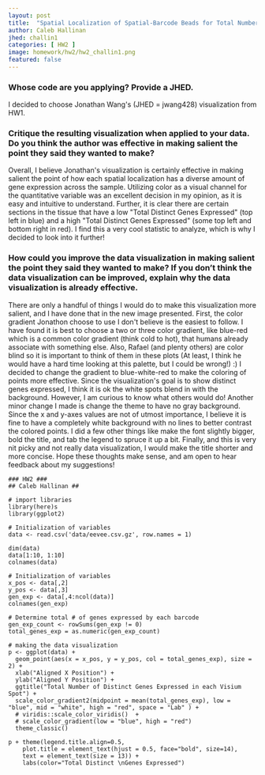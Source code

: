 ```yaml
---
layout: post
title:  "Spatial Localization of Spatial-Barcode Beads for Total Number of Distinct Genes Expressed"
author: Caleb Hallinan
jhed: challin1
categories: [ HW2 ]
image: homework/hw2/hw2_challin1.png
featured: false
---
```


### Whose code are you applying? Provide a JHED.
I decided to choose Jonathan Wang's (JHED = jwang428) visualization from HW1.


### Critique the resulting visualization when applied to your data. Do you think the author was effective in making salient the point they said they wanted to make?

Overall, I believe Jonathan's visualization is certainly effective in making salient the point of how each spatial localization has a diverse amount of gene expression across the sample. Utilizing color as a visual channel for the quantitative variable was an excellent decision in my opinion, as it is easy and intuitive to understand. Further, it is clear there are certain sections in the tissue that have a low "Total Distinct Genes Expressed" (top left in blue) and a high "Total Distinct Genes Expressed" (some top left and bottom right in red). I find this a very cool statistic to analyze, which is why I decided to look into it further!


### How could you improve the data visualization in making salient the point they said they wanted to make? If you don’t think the data visualization can be improved, explain why the data visualization is already effective.

There are only a handful of things I would do to make this visualization more salient, and I have done that in the new image presented. First, the color gradient Jonathon choose to use I don't believe is the easiest to follow. I have found it is best to choose a two or three color gradient, like blue-red which is a common color gradient (think cold to hot), that humans already associate with something else. Also, Rafael (and plenty others) are color blind so it is important to think of them in these plots (At least, I think he would have a hard time looking at this palette, but I could be wrong!) :) I decided to change the gradient to blue-white-red to make the coloring of points more effective. Since the visualization's goal is to show distinct genes expressed, I think it is ok the white spots blend in with the background. However, I am curious to know what others would do! Another minor change I made is change the theme to have no gray background. Since the x and y-axes values are not of utmost importance, I believe it is fine to have a completely white background with no lines to better contrast the colored points. I did a few other things like make the font slightly bigger, bold the title, and tab the legend to spruce it up a bit. Finally, and this is very nit picky and not really data visualization, I would make the title shorter and more concise. Hope these thoughts make sense, and am open to hear feedback about my suggestions!


```{r}
### HW2 ###
## Caleb Hallinan ##

# import libraries
library(here)s
library(ggplot2)

# Initialization of variables
data <- read.csv('data/eevee.csv.gz', row.names = 1)

dim(data)
data[1:10, 1:10]
colnames(data)

# Initialization of variables
x_pos <- data[,2]
y_pos <- data[,3]
gen_exp <- data[,4:ncol(data)]
colnames(gen_exp)

# Determine total # of genes expressed by each barcode
gen_exp_count <- rowSums(gen_exp != 0)
total_genes_exp = as.numeric(gen_exp_count)

# making the data visualization
p <- ggplot(data) + 
  geom_point(aes(x = x_pos, y = y_pos, col = total_genes_exp), size = 2) + 
  xlab("Aligned X Position") + 
  ylab("Aligned Y Position") + 
  ggtitle("Total Number of Distinct Genes Expressed in each Visium Spot") + 
  scale_color_gradient2(midpoint = mean(total_genes_exp), low = "blue", mid = "white", high = "red", space = "Lab" ) +
  # viridis::scale_color_viridis()  + 
  # scale_color_gradient(low = "blue", high = "red")
  theme_classic()
  
p + theme(legend.title.align=0.5,
    plot.title = element_text(hjust = 0.5, face="bold", size=14),
    text = element_text(size = 13)) + 
    labs(color="Total Distinct \nGenes Expressed")

```
